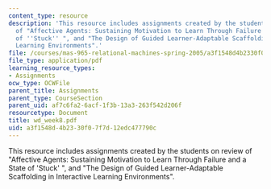 ```yaml
---
content_type: resource
description: 'This resource includes assignments created by the students on review
  of "Affective Agents: Sustaining Motivation to Learn Through Failure and a State
  of ''Stuck'' ", and "The Design of Guided Learner-Adaptable Scaffolding in Interactive
  Learning Environments".'
file: /courses/mas-965-relational-machines-spring-2005/a3f1548d4b2330f07f7d12edc477790c_wd_week8.pdf
file_type: application/pdf
learning_resource_types:
- Assignments
ocw_type: OCWFile
parent_title: Assignments
parent_type: CourseSection
parent_uid: af7c6fa2-6acf-1f3b-13a3-263f542d206f
resourcetype: Document
title: wd_week8.pdf
uid: a3f1548d-4b23-30f0-7f7d-12edc477790c
---
```

This resource includes assignments created by the students on review of "Affective Agents: Sustaining Motivation to Learn Through Failure and a State of 'Stuck' ", and "The Design of Guided Learner-Adaptable Scaffolding in Interactive Learning Environments".

